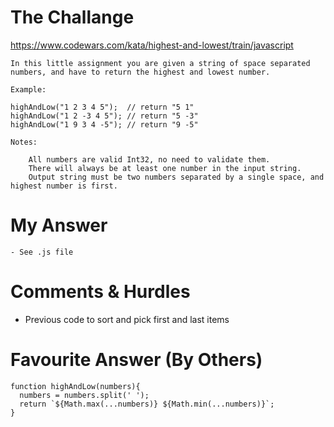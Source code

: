 # The Challange

https://www.codewars.com/kata/highest-and-lowest/train/javascript

```
In this little assignment you are given a string of space separated numbers, and have to return the highest and lowest number.

Example:

highAndLow("1 2 3 4 5");  // return "5 1"
highAndLow("1 2 -3 4 5"); // return "5 -3"
highAndLow("1 9 3 4 -5"); // return "9 -5"

Notes:

    All numbers are valid Int32, no need to validate them.
    There will always be at least one number in the input string.
    Output string must be two numbers separated by a single space, and highest number is first.
```

# My Answer

```
- See .js file
```

# Comments & Hurdles

- Previous code to sort and pick first and last items

# Favourite Answer (By Others)

```
function highAndLow(numbers){
  numbers = numbers.split(' ');
  return `${Math.max(...numbers)} ${Math.min(...numbers)}`;
}
```
